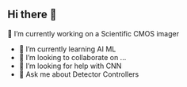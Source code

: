 ## Hi there 👋
 🔭 I’m currently working on a Scientific CMOS imager
- 🌱 I’m currently learning AI ML
- 👯 I’m looking to collaborate on ...
- 🤔 I’m looking for help with CNN
- 💬 Ask me about Detector Controllers

<!--
**deltaBhushan/deltaBhushan** is a ✨ _special_ ✨ repository because its `README.md` (this file) appears on your GitHub profile.

Here are some ideas to get you started:

- 🔭 I’m currently working on a Scientific CMOS imager
- 🌱 I’m currently learning AI ML
- 👯 I’m looking to collaborate on ...
- 🤔 I’m looking for help with CNN
- 💬 Ask me about Detector Controllers

-->

